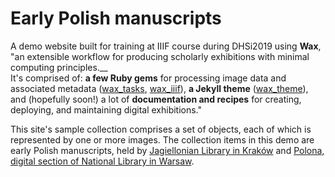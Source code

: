 # Early Polish manuscripts
A demo website built for training at IIIF course during DHSi2019 using __Wax__, "an extensible workflow for producing scholarly exhibitions with minimal computing principles.__<br>
It's comprised of: __a few Ruby gems__ for processing image data and associated metadata ([wax_tasks](https://github.com/minicomp/wax_tasks/), [wax_iiif](https://github.com/minicomp/wax_iiif/)), __a Jekyll theme__ ([wax_theme](https://github.com/minicomp/wax/)), and (hopefully soon!) a lot of __documentation and recipes__ for creating, deploying, and maintaining digital exhibitions."

This site's sample collection comprises a set of objects, each of which is represented by one or more images. The collection items in this demo are early Polish manuscripts, held by [Jagiellonian Library in Kraków](https://jbc.bj.uj.edu.pl) and [Polona, digital section of National Library in Warsaw](polona.pl).


